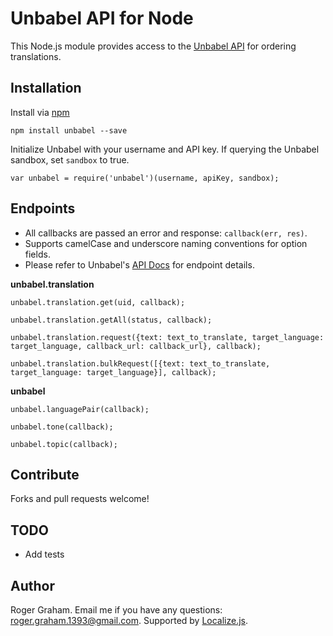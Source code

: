 Unbabel API for Node
===========

This Node.js module provides access to the [Unbabel API](http://developers.unbabel.com/) for ordering translations.

Installation
----------

Install via [npm](http://npmjs.org/)

    npm install unbabel --save


Initialize Unbabel with your username and API key. If querying the Unbabel sandbox, set `sandbox` to true.

    var unbabel = require('unbabel')(username, apiKey, sandbox);


Endpoints
----------

- All callbacks are passed an error and response: `callback(err, res)`.
- Supports camelCase and underscore naming conventions for option fields.
- Please refer to Unbabel's [API Docs](http://developers.unbabel.com/) for endpoint details.

  
**unbabel.translation**

    unbabel.translation.get(uid, callback);

    unbabel.translation.getAll(status, callback);

    unbabel.translation.request({text: text_to_translate, target_language: target_language, callback_url: callback_url}, callback);

    unbabel.translation.bulkRequest([{text: text_to_translate, target_language: target_language}], callback);
    
**unbabel**

    unbabel.languagePair(callback);
    
    unbabel.tone(callback);
    
    unbabel.topic(callback);
    


Contribute
----------

Forks and pull requests welcome!

TODO
----------
* Add tests


Author
----------

Roger Graham. Email me if you have any questions: [roger.graham.1393@gmail.com](mailto:roger.graham.1393@gmail.com). Supported by [Localize.js](https://localizejs.com/).
